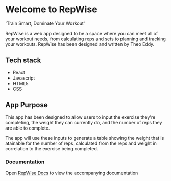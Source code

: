 #  Welcome to RepWise

'Train Smart, Dominate Your Workout'

RepWise is a web app designed to be a space where you can meet all of your workout needs, from calculating reps and sets to planning and tracking your workouts. RepWise has been designed and written by Theo Eddy.

## Tech stack
- React
- Javascript
- HTML5
- CSS

## App Purpose

This app has been designed to allow users to input the exercise they're completing, the weight they can currently do, and the number of reps they are able to complete.

The app will use these inputs to generate a table showing the weight that is atainable for the number of reps, calculated from the reps and weight in correlation to the exercise being completed. 


### Documentation

Open [RepWise Docs](https://docs.google.com/presentation/d/1XAoAmK8CV47ehCCaab2fPBgLsvWUxMdHWdFBWnk0BY8/edit?usp=sharing) to view the accompanying documentation

